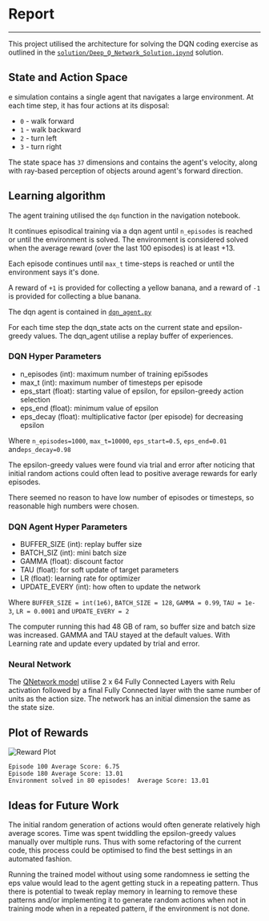 # Report
---
This project utilised the architecture for solving the DQN coding exercise as outlined in the [`solution/Deep_Q_Network_Solution.ipynd`](https://github.com/udacity/deep-reinforcement-learning/blob/master/dqn/solution/Deep_Q_Network_Solution.ipynb) solution.

## State and Action Space
e simulation contains a single agent that navigates a large environment.  At each time step, it has four actions at its disposal:
- `0` - walk forward 
- `1` - walk backward
- `2` - turn left
- `3` - turn right

The state space has `37` dimensions and contains the agent's velocity, along with ray-based perception of objects around agent's forward direction.  



## Learning algorithm

The agent training utilised the `dqn` function in the navigation notebook. 

It continues episodical training via a dqn agent until `n_episodes` is reached or until the environment is solved. The environment is considered solved when the average reward (over the last 100 episodes) is at least +13.

Each episode continues until `max_t` time-steps is reached or until the environment says it's done.

A reward of `+1` is provided for collecting a yellow banana, and a reward of `-1` is provided for collecting a blue banana. 

The dqn agent is contained in [`dqn_agent.py`](https://github.com/hortovanyi/DRLND-DQN-Banana-Navigation/blob/master/dqn_agent.py) 

For each time step the dqn_state acts on the current state and epsilon-greedy values. The dqn_agent utilise a replay buffer of experiences.

### DQN Hyper Parameters  

- n_episodes (int): maximum number of training epi5sodes
- max_t (int): maximum number of timesteps per episode
- eps_start (float): starting value of epsilon, for epsilon-greedy action selection
- eps_end (float): minimum value of epsilon
- eps_decay (float): multiplicative factor (per episode) for decreasing epsilon

Where
`n_episodes=1000`, `max_t=10000`, `eps_start=0.5`, `eps_end=0.01` and`eps_decay=0.98`

The epsilon-greedy values were found via trial and error after noticing that initial random actions could often lead to positive average rewards for early episodes.

There seemed no reason to have low number of episodes or timesteps, so reasonable high numbers were chosen.

### DQN Agent Hyper Parameters

- BUFFER_SIZE (int): replay buffer size
- BATCH_SIZ (int): mini batch size
- GAMMA (float): discount factor
- TAU (float): for soft update of target parameters
- LR (float): learning rate for optimizer
- UPDATE_EVERY (int): how often to update the network

Where 
`BUFFER_SIZE = int(1e6)`, `BATCH_SIZE = 128`, `GAMMA = 0.99`, `TAU = 1e-3`, `LR = 0.0001` and `UPDATE_EVERY = 2`  

The computer running this had 48 GB of ram, so buffer size and batch size was increased. GAMMA and TAU stayed at the default values. With Learning rate and update every updated by trial and error.

### Neural Network
The [QNetwork model](https://github.com/hortovanyi/DRLND-DQN-Banana-Navigation/blob/master/model.py) utilise 2 x 64 Fully Connected Layers with Relu activation followed by a final Fully Connected layer with the same number of units as the action size. The network has an initial dimension the same as the state size.   

## Plot of Rewards

![Reward Plot](https://github.com/hortovanyi/DRLND-DQN-Banana-Navigation/blob/master/output/result.png?raw=true)

```
Episode 100	Average Score: 6.75
Episode 180	Average Score: 13.01
Environment solved in 80 episodes!	Average Score: 13.01
```

## Ideas for Future Work

The initial random generation of actions would often generate relatively high average scores. Time was spent twiddling the epsilon-greedy values manually over multiple runs. Thus with some refactoring of the current code, this process could be optimised to find the best settings in an automated fashion.

Running the trained model without using some randomness ie setting the eps value would lead to the agent getting stuck in a repeating pattern. Thus there is potential to tweak replay memory in learning to remove these patterns and/or implementing it to generate random actions when not in training mode when in a repeated pattern, if the environment is not done.




